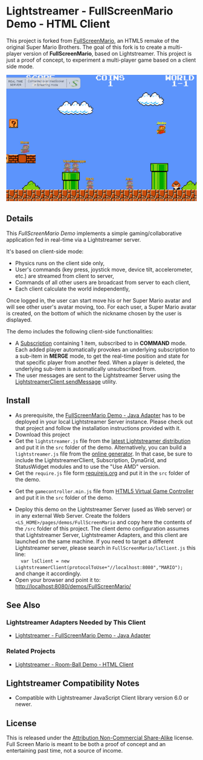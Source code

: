 # Lightstreamer - FullScreenMario Demo - HTML Client

<!-- START DESCRIPTION lightstreamer-example-fullscreenmario-client-javascript -->

This project is forked from [FullScreenMario](https://github.com/Diogenesthecynic/FullScreenMario), an HTML5 remake of the original Super Mario Brothers. 
The goal of this fork is to create a multi-player version of <b>FullScreenMario</b>, based on Lightstreamer.
This project is just a proof of concept, to experiment a multi-player game based on a client side mode.

![screenshot](screen_new.png)

## Details

This *FullScreenMario Demo* implements a simple gaming/collaborative application fed in real-time via a Lightstreamer server.

It's based on client-side mode:
- Physics runs on the client side only,
- User's commands (key press, joystick move, device tilt, accelerometer, etc.) are streamed from client to server,
- Commands of all other users are broadcast from server to each client,
- Each client calculate the world independently,

Once logged in, the user can start move his or her Super Mario avatar and will see other user's avatar moving, too. For each user, a Super Mario avatar is created, on the bottom of which the nickname chosen by the user is displayed.

The demo includes the following client-side functionalities:
* A [Subscription](http://www.lightstreamer.com/docs/client_javascript_uni_api/Subscription.html) containing 1 item, subscribed to in <b>COMMAND</b> mode. Each added player automatically provokes an underlying subscription to a sub-item in **MERGE** mode, to get the real-time position and state for that specific player from another feed. When a player is deleted, the underlying sub-item is automatically unsubscribed from.
* The user messages are sent to the Lightstreamer Server using the [LightstreamerClient.sendMessage](http://www.lightstreamer.com/docs/client_javascript_uni_api/LightstreamerClient.html#sendMessage) utility.

<!-- END DESCRIPTION lightstreamer-example-fullscreenmario-client-javascript -->

## Install

* As prerequisite, the [FullScreenMario Demo - Java Adapter](https://github.com/Weswit/Lightstreamer-example-FullScreenMario-adapter-java#clients-using-this-adapter) has to be deployed in your local Lightstreamer Server instance. Please check out that project and follow the installation instructions provided with it.
* Download this project
* Get the `lightstreamer.js` file from the [latest Lightstreamer distribution](http://www.lightstreamer.com/download) 
  and put it in the `src` folder of the demo. Alternatively, you can build a `lightstreamer.js` file from the 
  [online generator](http://www.lightstreamer.com/distros/Lightstreamer_Allegro-Presto-Vivace_5_1_1_Colosseo_20130305/Lightstreamer/DOCS-SDKs/sdk_client_javascript/tools/generator.html).
  In that case, be sure to include the LightstreamerClient, Subscription, DynaGrid, and StatusWidget modules and to use the "Use AMD" version.
* Get the `require.js` file form [requirejs.org](http://requirejs.org/docs/download.html) and put it in the `src` folder of the demo.
-  Get the `gamecontroller.min.js` file from [HTML5 Virtual Game Controller](https://github.com/austinhallock/html5-virtual-game-controller) and put it in the `src` folder of the demo.
* Deploy this demo on the Lightstreamer Server (used as Web server) or in any external Web Server. Create the folders `<LS_HOME>/pages/demos/FullScreenMario` and copy here the contents of the `/src` folder of this project.
The client demo configuration assumes that Lightstreamer Server, Lightstreamer Adapters, and this client are launched on the same machine. If you need to target a different Lightstreamer server, please search in `FullScreenMario/lsClient.js` this line:<BR/> `  var lsClient = new LightstreamerClient(protocolToUse+"//localhost:8080","MARIO");`<BR/> and change it accordingly.
* Open your browser and point it to: [http://localhost:8080/demos/FullScreenMario/](http://localhost:8080/demos/FullScreenMario/)

## See Also 

### Lightstreamer Adapters Needed by This Client

<!-- START RELATED_ENTRIES -->
* [Lightstreamer - FullScreenMario Demo - Java  Adapter](https://github.com/Weswit/Lightstreamer-example-FullScreenMario-adapter-java)

<!-- END RELATED_ENTRIES -->

### Related Projects

* [Lightstreamer - Room-Ball Demo - HTML Client](https://github.com/Weswit/Lightstreamer-example-RoomBall-client-javascript)

## Lightstreamer Compatibility Notes

- Compatible with Lightstreamer JavaScript Client library version 6.0 or newer.

## License

This is released under the [Attribution Non-Commercial Share-Alike](http://creativecommons.org/licenses/by-nc-sa/3.0/) license. Full Screen Mario is meant to be both a proof of concept and an entertaining past time, not a source of income.
